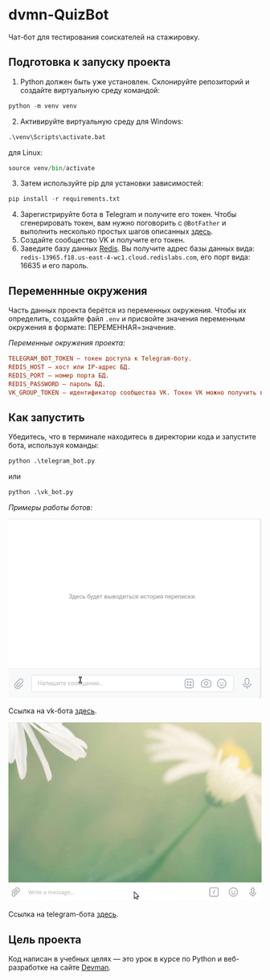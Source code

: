 # dvmn-QuizBot

Чат-бот для тестирования соискателей на стажировку.

## Подготовка к запуску проекта

1. Python должен быть уже установлен. Склонируйте репозиторий и создайте виртуальную среду командой:

```python
python -m venv venv
```

2. Активируйте виртуальную среду для Windows:

```python
.\venv\Scripts\activate.bat
```
для Linux:

```python
source venv/bin/activate
```

3. Затем используйте pip для установки зависимостей:

```python
pip install -r requirements.txt
```

4. Зарегистрируйте бота в Telegram и получите его токен. Чтобы сгенерировать токен, вам нужно поговорить с `@BotFather` и выполнить несколько простых шагов описанных [здесь](https://core.telegram.org/bots#6-botfather).
5. Создайте сообщество VK и получите его токен.
6. Заведите базу данных [Redis](https://redis.io/). Вы получите адрес базы данных вида: `redis-13965.f18.us-east-4-wc1.cloud.redislabs.com`, его порт вида: 16635 и его пароль.

## Переменнные окружения

Часть данных проекта берётся из переменных окружения. Чтобы их определить, создайте файл `.env` и присвойте значения переменным окружения в формате: ПЕРЕМЕННАЯ=значение.

_Переменные окружения проекта:_

```ini
TELEGRAM_BOT_TOKEN — токен доступа к Telegram-боту.
REDIS_HOST — хост или IP-адрес БД.
REDIS_PORT — номер порта БД.
REDIS_PASSWORD — пароль БД.
VK_GROUP_TOKEN — идентификатор сообщества VK. Токен VK можно получить в настройках сообщества.
```

## Как запустить

Убедитесь, что в терминале находитесь в директории кода и запустите бота, используя команды:

```python
python .\telegram_bot.py
```
или

```python
python .\vk_bot.py
```
_Примеры работы ботов:_

![vk_bot](https://github.com/juneshone/dvmn-QuizBot/blob/main/examination_vk.gif)

Ссылка на vk-бота [здесь](https://vk.com/club226476141).

![tg_bot](https://github.com/juneshone/dvmn-QuizBot/blob/main/examination_tg.gif)

Ссылка на telegram-бота [здесь](https://t.me/VerbGame_support_bot).

## Цель проекта

Код написан в учебных целях — это урок в курсе по Python и веб-разработке на сайте [Devman](https://dvmn.org).
